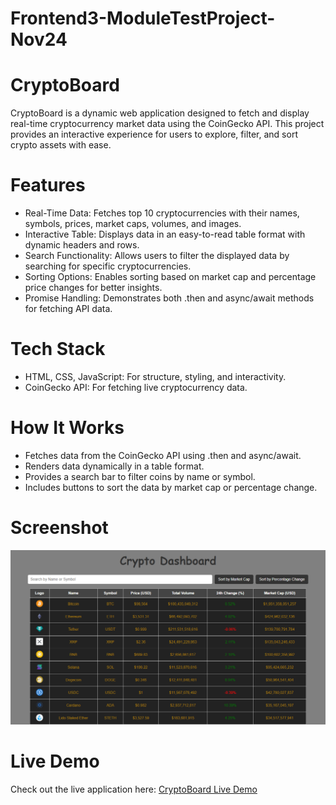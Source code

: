 # Frontend3-ModuleTestProject-Nov24

# CryptoBoard
CryptoBoard is a dynamic web application designed to fetch and display real-time cryptocurrency market data using the CoinGecko API. This project provides an interactive experience for users to explore, filter, and sort crypto assets with ease.

# Features
- Real-Time Data: Fetches top 10 cryptocurrencies with their names, symbols, prices, market caps, volumes, and images.
- Interactive Table: Displays data in an easy-to-read table format with dynamic headers and rows.
- Search Functionality: Allows users to filter the displayed data by searching for specific cryptocurrencies.
- Sorting Options: Enables sorting based on market cap and percentage price changes for better insights.
- Promise Handling: Demonstrates both .then and async/await methods for fetching API data.

# Tech Stack
- HTML, CSS, JavaScript: For structure, styling, and interactivity.
- CoinGecko API: For fetching live cryptocurrency data.

# How It Works
- Fetches data from the CoinGecko API using .then and async/await.
- Renders data dynamically in a table format.
- Provides a search bar to filter coins by name or symbol.
- Includes buttons to sort the data by market cap or percentage change.

# Screenshot
![](ss/ss1.png)

# Live Demo
Check out the live application here: [CryptoBoard Live Demo](https://acciojobs-cryptodashboard.netlify.app/)
